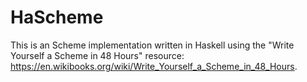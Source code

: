 # HaScheme
This is an Scheme implementation written in Haskell using the "Write Yourself a Scheme in 48 Hours" resource: https://en.wikibooks.org/wiki/Write_Yourself_a_Scheme_in_48_Hours.


